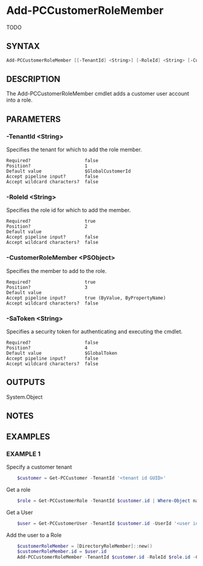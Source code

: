 # Add-PCCustomerRoleMember

TODO

## SYNTAX

```powershell
Add-PCCustomerRoleMember [[-TenantId] <String>] [-RoleId] <String> [-CustomerRoleMember] <PSObject> [[-SaToken] <String>] [<CommonParameters>]
```

## DESCRIPTION

The Add-PCCustomerRoleMember cmdlet adds a customer user account into a role.

## PARAMETERS

### -TenantId &lt;String&gt;

Specifies the tenant for which to add the role member.

```
Required?                    false
Position?                    1
Default value                $GlobalCustomerId
Accept pipeline input?       false
Accept wildcard characters?  false
```

### -RoleId &lt;String&gt;

Specifies the role id for which to add the member.

```
Required?                    true
Position?                    2
Default value
Accept pipeline input?       false
Accept wildcard characters?  false
```

### -CustomerRoleMember &lt;PSObject&gt;

Specifies the member to add to the role.

```
Required?                    true
Position?                    3
Default value
Accept pipeline input?       true (ByValue, ByPropertyName)
Accept wildcard characters?  false
```
 
### -SaToken &lt;String&gt;

Specifies a security token for authenticating and executing the cmdlet.

```
Required?                    false
Position?                    4
Default value                $GlobalToken
Accept pipeline input?       false
Accept wildcard characters?  false
```

## OUTPUTS

System.Object

## NOTES

## EXAMPLES

### EXAMPLE 1

Specify a customer tenant

```powershell
    $customer = Get-PCCustomer -TenantId '<tenant id GUID>'
```

Get a role

```powershell
    $role = Get-PCCustomerRole -TenantId $customer.id | Where-Object name -Contains '<role name>'
```

Get a User

```powershell
    $user = Get-PCCustomerUser -TenantId $customer.id -UserId '<user id guid>'
```

Add the user to a Role

```powershell
    $customerRoleMember = [DirectoryRoleMember]::new()
    $customerRoleMember.id = $user.id
    Add-PCCustomerRoleMember -TenantId $customer.id -RoleId $role.id -CustomerRoleMember $customerRoleMember
```
